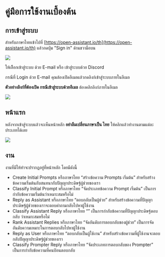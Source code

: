 # คู่มือการใช้งานเบื้องต้น

## การเข้าสู่ระบบ

สำหรับภาษาไทยเข้าไปที่ [https://open-assistant.io/th](https://open-assistant.io/th) แล้วกดปุ่ม "Sign in" ด้านขวามือบน

![](https://i.imgur.com/GIXemUF.png)

ให้เลืิอกเข้าสู่ระบบ ด้วย E-mail หรือ เข้าสู่ระบบด้วย Discord

กรณีที่ Login ด้วย E-mail คุณต้องเปิดอีเมลแล้วกดลิงก์เข้าสู่ระบบภายในอีเมล

**ตัวอย่างลิงก์ที่ต้องเปิด กรณีเข้าสู่ระบบด้วยอีเมล** ต้องคลิกลิงก์ภายในอีเมล

![](https://i.imgur.com/VWPCNAq.png)

## หน้าแรก

หลังจากเข้าสู่ระบบแล้วจะเห็นหน้าหลัก **อย่าลืมเปลี่ยนภาษาเป็น ไทย** ให้คลิกแล้วทำงานตามแต่ละประเภทได้เลย

![](https://i.imgur.com/cnieu6b.png)

## งาน

งานที่มีให้ทำจะปรากฎอยู่ที่หน้าหลัก โดยมีดังนี้

- Create Initial Prompts หรือภาษาไทย “สร้างข้อความ Prompts เริ่มต้น” สำหรับสร้างข้อความเริ่มต้นกับสนทนากับปัญญาประดิษฐ์ผู้ช่วยของเรา
- Classify Initial Prompt หรือภาษาไทย “จัดประเภทข้อความ Prompt เริ่มต้น” เป็นการกำกับข้อความเริ่มต้นว่าเหมาะสมหรือไม่
- Reply as Assistant หรือภาษาไทย “ตอบกลับเป็นผู้ช่วย” สำหรับสร้างข้อความที่ปัญญาประดิษฐ์ผู้ช่วยของเราจะตอบคำถามกลับไปหาผู้ใช้งาน
- Classify Assistant Reply หรือภาษาไทย “” เป็นการกำกับข้อความที่ปัญญาประดิษฐ์ตอบกลับ ว่าเหมาะสมหรือไม่
- Rank Assistant Replies หรือภาษาไทย “จัดอันดับการตอบกลับของผู้ช่วย” เป็นการจัดอันดับความเหมาะในการตอบกลับไปหาผู้ใช้งาน
- Reply as User หรือภาษาไทย “ตอบกลับเป็นผู้ใช้งาน” สำหรับสร้างข้อความที่ผู้ใช้งานจะตอบกลับปัญญาประดิษฐ์ผู้ช่วยของเรา
- Classify Prompter Reply หรือภาษาไทย “จัดประเภทการตอบกลับของ Prompter” เป็นการกำกับข้อความที่คนป้อนตอบกลับ
